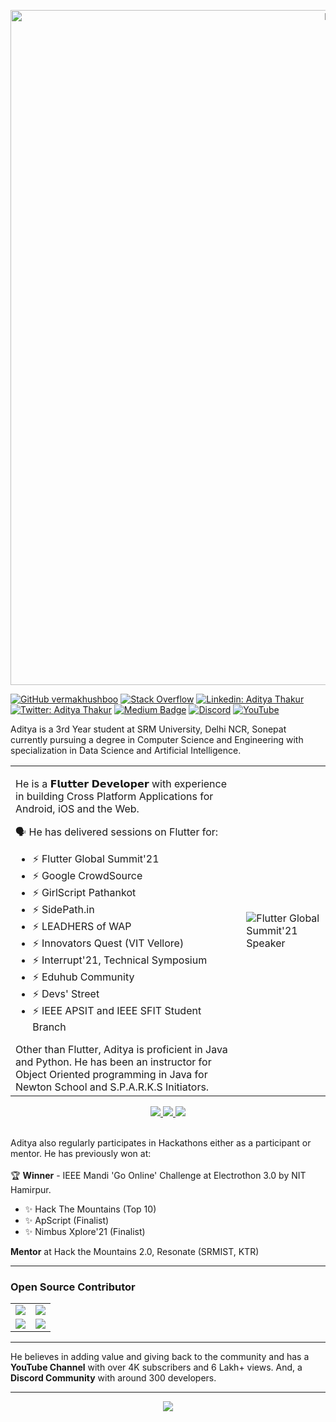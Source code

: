 <p align="center">
<img alt="Banner Image" src="https://github.com/adityathakurxd/adityathakurxd/blob/master/Aditya%20Thakur%20(1).png" width="1080px">
</p>

[![GitHub vermakhushboo](https://img.shields.io/github/followers/adityathakurxd?label=follow&style=social)](https://github.com/adityathakurxd)
[![Stack Overflow](https://img.shields.io/badge/Aditya_Thakur-11690853?style=flat-square&logo=stack-overflow&logoColor=white)](https://stackoverflow.com/users/11690853/aditya-thakur)
[![Linkedin: Aditya Thakur](https://img.shields.io/badge/-Aditya%20Thakur-blue?style=flat-square&logo=Linkedin&logoColor=white&link=https://www.linkedin.com/in/adityathakurxd/)](https://www.linkedin.com/in/adityathakurxd/)
[![Twitter: Aditya Thakur](https://img.shields.io/twitter/follow/adityathakurxd?style=social)](https://twitter.com/adityathakurxd)
[![Medium Badge](https://img.shields.io/badge/-@Aditya%20Thakur-black?style=flat-square&labelColor=000000&logo=Medium&link=https://medium.com/@adityathakurxd)](https://medium.com/@adityathakurxd)
[![Discord](https://img.shields.io/badge/-Team%20Aditya-7289DA?style=flat-square&labelColor=7289DA&logo=Discord&logoColor=white&link=https://discord.gg/mx5tjevvQd)](https://discord.gg/mx5tjevvQd)
[![YouTube](https://img.shields.io/youtube/channel/views/UChCAJNpMwoEUYCsE_eSyU4w?style=social)](https://www.youtube.com/channel/UChCAJNpMwoEUYCsE_eSyU4w)

<p>Aditya is a 3rd Year student at SRM University, Delhi NCR, Sonepat currently pursuing a degree in Computer Science and Engineering with specialization in Data Science and Artificial Intelligence.</p>

<table>
<tr>
<td>

<p>He is a 𝗙𝗹𝘂𝘁𝘁𝗲𝗿 𝗗𝗲𝘃𝗲𝗹𝗼𝗽𝗲𝗿 with experience in building Cross Platform Applications for Android, iOS and the Web.</p>
<p>🗣️ He has delivered sessions on Flutter for:
    <ul>
    <li>⚡ Flutter Global Summit'21</li>
    <li>⚡ Google CrowdSource</li>
    <li>⚡ GirlScript Pathankot</li>
    <li>⚡ SidePath.in</li>
    <li>⚡ LEADHERS of WAP</li>
    <li>⚡ Innovators Quest (VIT Vellore)</li>
    <li>⚡ Interrupt'21, Technical Symposium</li>
    <li>⚡ Eduhub Community</li>
    <li>⚡ Devs' Street</li>
    <li>⚡ IEEE APSIT and IEEE SFIT Student Branch</li>
</ul>
</p>
Other than Flutter, Aditya is proficient in Java and Python. He has been an instructor for Object Oriented programming in Java for Newton School and S.P.A.R.K.S Initiators.
    
</td>
<td>
<img src="https://user-images.githubusercontent.com/53579386/126982190-d242d446-c8bb-4716-ab11-5ed2d7079b47.jpg"  alt="Flutter Global Summit'21 Speaker">
</td>
</tr>
</table>

<p align="center">
  <a href="https://twitter.com/adityathakurxd">
    <img src="https://img.shields.io/twitter/follow/adityathakurxd?label=Twitter&logo=twitter&style=for-the-badge&color=blue" />
  </a>
  <a href="https://discord.com/invite/mx5tjevvQd">
    <img src="https://img.shields.io/discord/768695045259264011?logo=discord&style=for-the-badge&color=blue" />
  </a>
  <a href="https://youtube.com/adityathakurxd?sub_confirmation=1">
    <img src="https://img.shields.io/youtube/channel/subscribers/UChCAJNpMwoEUYCsE_eSyU4w?style=for-the-badge&logo=youtube&label=Youtube&color=blue" />
  </a>
</p>

<br>
Aditya also regularly participates in Hackathons either as a participant or mentor. He has previously won at:
<br><br>
🏆 <b>Winner</b> - IEEE Mandi 'Go Online' Challenge at Electrothon 3.0 by NIT Hamirpur.
<br>
<ul>
    <li>✨ Hack The Mountains (Top 10)</li>
    <li>✨ ApScript (Finalist)</li>
    <li>✨ Nimbus Xplore'21 (Finalist)</li>
</ul>
<b>Mentor</b> at Hack the Mountains 2.0, Resonate (SRMIST, KTR)
<hr>
</p>

### Open Source Contributor
<table>
<tr>
<td>
        
<a href="https://github.com/fluttercommunity/plus_plugins">
  <img align="center" src="https://github-readme-stats.vercel.app/api/pin/?username=fluttercommunity&repo=plus_plugins&title_color=ffffff&text_color=c9cacc&icon_color=2bbc8a&bg_color=1d1f21" />
</a>
    
</td>
<td>
    <a href="https://github.com/shryesth/Aadhar-Address-Update">
  <img align="center" src="https://github-readme-stats.vercel.app/api/pin/?username=shryesth&repo=Aadhar-Address-Update&title_color=ffffff&text_color=c9cacc&icon_color=2bbc8a&bg_color=1d1f21" />
</a>   
</td>
</tr>
<tr>
<td>
        
<a href="https://github.com/ibhavikmakwana/supabase_playground">
  <img align="center" src="https://github-readme-stats.vercel.app/api/pin/?username=ibhavikmakwana&repo=supabase_playground&title_color=ffffff&text_color=c9cacc&icon_color=2bbc8a&bg_color=1d1f21" />
</a>
    
</td>
<td>
    <a href="https://github.com/smaranjitghose/Upcharika">
  <img align="center" src="https://github-readme-stats.vercel.app/api/pin/?username=smaranjitghose&repo=Upcharika&title_color=ffffff&text_color=c9cacc&icon_color=2bbc8a&bg_color=1d1f21" />
</a>   
</td>
</tr>
</table>

<hr>
He believes in adding value and giving back to the community and has a <b>YouTube Channel</b> with over 4K subscribers and 6 Lakh+ views. And, a <b>Discord Community</b> with around 300 developers.

<hr>
<p align="center">
    <a href="https://github.com/adityathakurxd/">
    <img align="center" src="https://activity-graph.herokuapp.com/graph?username=adityathakurxd&theme=dracula" />
  </a>
</p>
